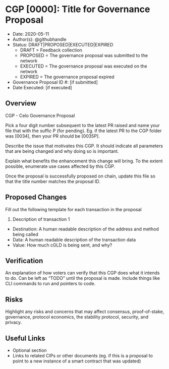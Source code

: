 # CGP [0000]: Title for Governance Proposal

- Date: 2020-05-11
- Author(s): @githubhandle
- Status: DRAFT|PROPOSED|EXECUTED|EXPIRED
	- DRAFT = Feedback collection
	- PROPOSED = The governance proposal was submitted to the network
	- EXECUTED = The governance proposal was executed on the network
	- EXPIRED = The governance proposal expired
- Governance Proposal ID #: [if submitted]
- Date Executed: [if executed]

## Overview

CGP - Celo Governance Proposal

Pick a four digit number subsequent to the latest PR raised and name your file that with the suffic P (for pending).
Eg. if the latest PR to the CGP folder was [0034], then your PR should be [0035P].

Describe the issue that motivates this CGP. It should indicate all parameters that are being changed and why doing so is important.

Explain what benefits the enhancement this change will bring. To the extent possible, enumerate use cases affected by this CGP.

Once the proposal is successfully proposed on chain, update this file so that the title number matches the proposal ID.

## Proposed Changes

Fill out the following template for each transaction in the proposal

1. Description of transaction 1 
  - Destination: A human readable description of the address and method being called
  - Data: A human readable description of the transaction data
  - Value: How much cGLD is being sent, and why?

## Verification

An explanation of how voters can verify that this CGP does what it intends to do. Can be left as “TODO” until the proposal is made. Include things like CLI commands to run and pointers to code.

## Risks

Highlight any risks and concerns that may affect consensus, proof-of-stake, governance, protocol economics, the stability protocol, security, and privacy.

## Useful Links

* Optional section
* Links to related CIPs or other documents (eg. if this is a proposal to point to a new instance of a smart contract that was updated)
